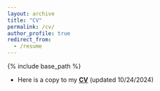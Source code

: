 ```yaml
---
layout: archive
title: "CV"
permalink: /cv/
author_profile: true
redirect_from:
  - /resume
---
```


{% include base_path %}

+ Here is a copy to my **[CV](http://biona001.github.io/files/cv_chu.pdf)** (updated 10/24/2024)
